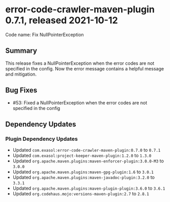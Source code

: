 # error-code-crawler-maven-plugin 0.7.1, released 2021-10-12

Code name: Fix NullPointerException

## Summary

This release fixes a NullPointerException when the error codes are not specified in the config. Now the error message contains a helpful message and mitigation.

## Bug Fixes

* #53: Fixed a NullPointerException when the error codes are not specified in the config

## Dependency Updates

### Plugin Dependency Updates

* Updated `com.exasol:error-code-crawler-maven-plugin:0.7.0` to `0.7.1`
* Updated `com.exasol:project-keeper-maven-plugin:1.2.0` to `1.3.0`
* Updated `org.apache.maven.plugins:maven-enforcer-plugin:3.0.0-M3` to `3.0.0`
* Updated `org.apache.maven.plugins:maven-gpg-plugin:1.6` to `3.0.1`
* Updated `org.apache.maven.plugins:maven-javadoc-plugin:3.2.0` to `3.3.1`
* Updated `org.apache.maven.plugins:maven-plugin-plugin:3.6.0` to `3.6.1`
* Updated `org.codehaus.mojo:versions-maven-plugin:2.7` to `2.8.1`

